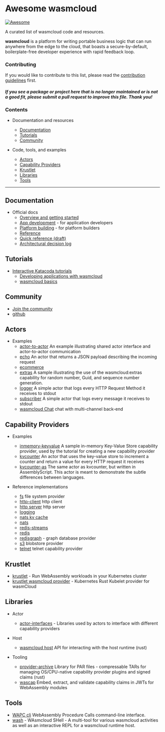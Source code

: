 # Awesome wasmcloud

[![Awesome](https://cdn.rawgit.com/sindresorhus/awesome/d7305f38d29fed78fa85652e3a63e154dd8e8829/media/badge.svg)](https://github.com/sindresorhus/awesome)

A curated list of wasmcloud code and resources.

**wasmcloud** is a platform for writing portable business logic that can run anywhere from the edge to the cloud, that boasts a secure-by-default, boilerplate-free developer experience with rapid feedback loop.

### Contributing

If you would like to contribute to this list, please read the [contribution guidelines](https://github.com/stevelr/awesome-wasmcloud/blob/main/CONTRIBUTING.md)
first.

#### *If you see a package or project here that is no longer maintained or is not a good fit, please submit a pull request to improve this file. Thank you!*


### Contents

- Documentation and resources
  - [Documentation](#documentation)
  - [Tutorials](#tutorials)
  - [Community](#community)
  

- Code, tools, and examples
  - [Actors](#actors)
  - [Capability Providers](#capability-providers)
  - [Krustlet](#krustlet)
  - [Libraries](#Libraries)
  - [Tools](#tools)


<hr/>

## Documentation

- Official docs
  - [Overview and getting started](https://wasmcloud.dev/overview/)
  - [App development](https://wasmcloud.dev/app-dev/) - for application developers
  - [Platform building](https://wasmcloud.dev/platform-builder/) - for platform builders
  - [Reference](https://wasmcloud.dev/reference/)
  - [Quick reference (draft)](https://docs.google.com/presentation/d/1rdqL-eOHI9X7iiXZHLIeoCJbKirieZ1wmqrzvjZsJ94/edit#slide=id.gd0fc6481ae_0_279)
  - [Architectural decision log](https://wasmcloud.github.io/adr/)


## Tutorials

- [Interactive Katacoda tutorials](https://www.katacoda.com/wasmcloud)
  - [Developing applications with wasmcloud](https://www.katacoda.com/wasmcloud/courses/dev_apps)
  - [wasmcloud basics](https://www.katacoda.com/wasmcloud/courses/wasmcloud_basics)


## Community

- [Join the community](https://wasmcloud.dev/contact)
- [github](https://github.com/wasmcloud)


## Actors

- Examples
  - [actor-to-actor](https://github.com/wasmCloud/examples/tree/main/actor-to-actor) An example illustrating shared actor interface and actor-to-actor communication
  - [echo](https://github.com/wasmCloud/examples/tree/main/echo) An actor that returns a JSON payload describing the incoming request
  - [ecommerce](https://github.com/wasmCloud/examples/tree/main/ecommerce)
  - [extras](https://github.com/wasmCloud/examples/tree/main/extras) A sample illustrating the use of the wasmcloud:extras capability for random number, Guid, and sequence number generation.
  - [logger](https://github.com/wasmCloud/examples/tree/main/logger) A simple actor that logs every HTTP Request Method it receives to stdout
  - [subscriber](https://github.com/wasmCloud/examples/tree/main/subscriber) A simple actor that logs every message it receives to stdout
  - [wasmcloud Chat](https://github.com/wasmCloud/examples/tree/main/wasmcloud-chat) chat with multi-channel back-end


## Capability Providers


- Examples
  - [inmemory-keyvalue](https://github.com/wasmCloud/examples/tree/main/inmemory-keyvalue) A sample in-memory Key-Value Store capability provider, used by the tutorial for creating a new capability provider
  - [kvcounter](https://github.com/wasmCloud/examples/tree/main/kvcounter) An actor that uses the key-value store to increment a counter and return a value for every HTTP request it receives
  - [kvcounter-as](https://github.com/wasmCloud/examples/tree/main/kvcounter-as) The same actor as kvcounter, but written in AssemblyScript. This actor is meant to demonstrate the subtle differences between languages.
  

- Reference implementations
  - [fs](https://github.com/wasmCloud/capability-providers/tree/main/fs) file system provider
  - [http-client](https://github.com/wasmCloud/capability-providers/tree/main/http-client) http client
  - [http server](https://github.com/wasmCloud/capability-providers/tree/main/http-server) http server
  - [logging](https://github.com/wasmCloud/capability-providers/tree/main/logging)
  - [nats kv cache](https://github.com/wasmCloud/capability-providers/tree/main/nats-kvcache)
  - [nats](https://github.com/wasmCloud/capability-providers/tree/main/nats)
  - [redis-streams](https://github.com/wasmCloud/capability-providers/tree/main/redis-streams)
  - [redis](https://github.com/wasmCloud/capability-providers/tree/main/redis)
  - [redisgraph](https://github.com/wasmCloud/capability-providers/tree/main/redisgraph) - graph database provider
  - [s3](https://github.com/wasmCloud/capability-providers/tree/main/s3) blobstore provider
  - [telnet](https://github.com/wasmCloud/capability-providers/tree/main/telnet) telnet capability provider


## Krustlet

- [krustlet](https://krustlet.dev/) - Run WebAssembly workloads in your Kubernetes cluster
- [krustlet wasmcloud provider](https://github.com/wasmCloud/krustlet-wasmcloud-provider) - Kubernetes Rust Kubelet provider for wasmCloud 


## Libraries

- Actor
  - [actor-interfaces](https://github.com/wasmCloud/actor-interfaces) - Libraries used by actors to interface with different capability providers
  

- Host
  - [wasmcloud host](https://docs.rs/wasmcloud-host/) API for interacting with the host runtime (rust)
 

- Tooling
  - [provider-archive](https://github.com/wasmCloud/provider-archive) Library for PAR files - compressable TARs for managing OS/CPU-native capability provider plugins and signed claims (rust)
  - [wascap](https://github.com/wasmCloud/wascap) Embed, extract, and validate capability claims in JWTs for WebAssembly modules 
 

## Tools

- [WAPC cli](https://github.com/wapc/cli-go) WebAssembly Procedure Calls command-line interface.
- [wash](https://github.com/wasmCloud/wash) - WAsmcloud SHell - A multi-tool for various wasmcloud activities as well as an interactive REPL for a wasmcloud runtime host.

